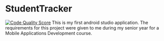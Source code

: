 # StudentTracker
[![Code Quality Score](https://www.code-inspector.com/project/29230/score/svg)](https://frontend.code-inspector.com/project/29230/preferences)
This is my first android studio application. The requirements for this project were given to me during my senior year for a Mobile Applications Development course.
